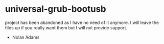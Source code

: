 # universal-grub-bootusb
project has been abandoned as I have no need of it anymore. I will leave the files up if you really want them but I will not provide support.
- Nolan Adams
```
